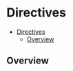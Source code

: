 # Directives

<!-- TOC -->
* [Directives](#directives)
  * [Overview](#overview)
<!-- TOC -->

## Overview


<!-- References -->
